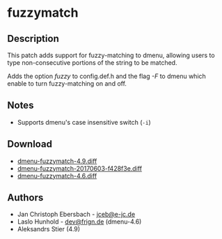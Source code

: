 fuzzymatch
==========

Description
-----------
This patch adds support for fuzzy-matching to dmenu, allowing users to type
non-consecutive portions of the string to be matched.

Adds the option *fuzzy* to config.def.h and the flag *-F* to dmenu which enable
to turn fuzzy-matching on and off.

Notes
-----
* Supports dmenu's case insensitive switch (`-i`)

Download
--------
* [dmenu-fuzzymatch-4.9.diff](dmenu-fuzzymatch-4.9.diff)
* [dmenu-fuzzymatch-20170603-f428f3e.diff](dmenu-fuzzymatch-20170603-f428f3e.diff)
* [dmenu-fuzzymatch-4.6.diff](dmenu-fuzzymatch-4.6.diff)

Authors
------
* Jan Christoph Ebersbach - jceb@e-jc.de
* Laslo Hunhold - dev@frign.de (dmenu-4.6)
* Aleksandrs Stier (4.9)
